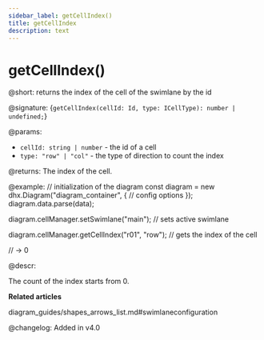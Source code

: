```yaml
---
sidebar_label: getCellIndex()
title: getCellIndex
description: text
---
```


# getCellIndex()

@short: returns the index of the cell of the swimlane by the id

@signature: {`getCellIndex(cellId: Id, type: ICellType): number | undefined;`}

@params:
- `cellId: string | number` - the id of a cell
- `type: "row" | "col"` - the type of direction to count the index

@returns:
The index of the cell.

@example:
// initialization of the diagram
const diagram = new dhx.Diagram("diagram_container", {
    // config options
});
diagram.data.parse(data);

diagram.cellManager.setSwimlane("main"); // sets active swimlane

diagram.cellManager.getCellIndex("r01", "row"); // gets the index of the cell

// -> 0

@descr:

The count of the index starts from 0.

**Related articles**

diagram_guides/shapes_arrows_list.md#swimlaneconfiguration

@changelog:
Added in v4.0
